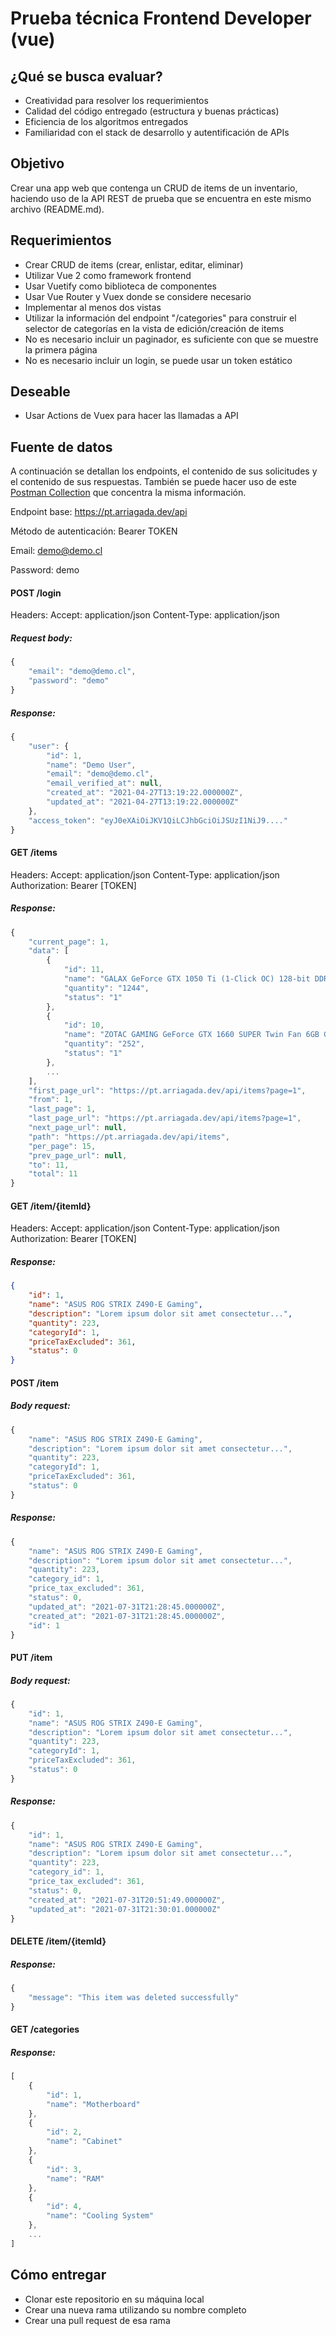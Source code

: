 # Prueba técnica Frontend Developer (vue)

## ¿Qué se busca evaluar?
* Creatividad para resolver los requerimientos
* Calidad del código entregado (estructura y buenas prácticas)
* Eficiencia de los algoritmos entregados
* Familiaridad con el stack de desarrollo y autentificación de APIs

## Objetivo

Crear una app web que contenga un CRUD de items de un inventario, haciendo uso de la API REST de prueba que se encuentra en este mismo archivo (README.md).

## Requerimientos

* Crear CRUD de items (crear, enlistar, editar, eliminar)
* Utilizar Vue 2 como framework frontend
* Usar Vuetify como biblioteca de componentes
* Usar Vue Router y Vuex donde se considere necesario
* Implementar al menos dos vistas
* Utilizar la información del endpoint "/categories" para construir el selector de categorías en la vista de edición/creación de items
* No es necesario incluir un paginador, es suficiente con que se muestre la primera página
* No es necesario incluir un login, se puede usar un token estático

## Deseable

* Usar Actions de Vuex para hacer las llamadas a API

## Fuente de datos

A continuación se detallan los endpoints, el contenido de sus solicitudes y el contenido de sus respuestas.
También se puede hacer uso de este [Postman Collection](https://drive.google.com/file/d/15-pksgpBg7bWDLhmGEWa_wpD0QotRa8R/view?usp=sharing) que concentra la misma información.

Endpoint base: https://pt.arriagada.dev/api

Método de autenticación: Bearer TOKEN

Email: demo@demo.cl

Password: demo

#### POST /login

Headers:
Accept: application/json
Content-Type: application/json

##### Request body:
```javascript
{
    "email": "demo@demo.cl",
    "password": "demo"
}
```

##### Response:
```javascript
{
    "user": {
        "id": 1,
        "name": "Demo User",
        "email": "demo@demo.cl",
        "email_verified_at": null,
        "created_at": "2021-04-27T13:19:22.000000Z",
        "updated_at": "2021-04-27T13:19:22.000000Z"
    },
    "access_token": "eyJ0eXAiOiJKV1QiLCJhbGciOiJSUzI1NiJ9...."
}
```

#### GET /items

Headers:
Accept: application/json
Content-Type: application/json
Authorization: Bearer [TOKEN]

##### Response:
```javascript
{
    "current_page": 1,
    "data": [
        {
            "id": 11,
            "name": "GALAX GeForce GTX 1050 Ti (1-Click OC) 128-bit DDR5",
            "quantity": "1244",
            "status": "1"
        },
        {
            "id": 10,
            "name": "ZOTAC GAMING GeForce GTX 1660 SUPER Twin Fan 6GB GDDR6",
            "quantity": "252",
            "status": "1"
        },
        ...
    ],
    "first_page_url": "https://pt.arriagada.dev/api/items?page=1",
    "from": 1,
    "last_page": 1,
    "last_page_url": "https://pt.arriagada.dev/api/items?page=1",
    "next_page_url": null,
    "path": "https://pt.arriagada.dev/api/items",
    "per_page": 15,
    "prev_page_url": null,
    "to": 11,
    "total": 11
}
```

#### GET /item/{itemId}

Headers:
Accept: application/json
Content-Type: application/json
Authorization: Bearer [TOKEN]

##### Response:
```json
{
    "id": 1,
    "name": "ASUS ROG STRIX Z490-E Gaming",
    "description": "Lorem ipsum dolor sit amet consectetur...",
    "quantity": 223,
    "categoryId": 1,
    "priceTaxExcluded": 361,
    "status": 0
}
```

#### POST /item

##### Body request:
```javascript
{
    "name": "ASUS ROG STRIX Z490-E Gaming",
    "description": "Lorem ipsum dolor sit amet consectetur...",
    "quantity": 223,
    "categoryId": 1,
    "priceTaxExcluded": 361,
    "status": 0
}
```
##### Response:
```javascript
{
    "name": "ASUS ROG STRIX Z490-E Gaming",
    "description": "Lorem ipsum dolor sit amet consectetur...",
    "quantity": 223,
    "category_id": 1,
    "price_tax_excluded": 361,
    "status": 0,
    "updated_at": "2021-07-31T21:28:45.000000Z",
    "created_at": "2021-07-31T21:28:45.000000Z",
    "id": 1
}
```

#### PUT /item

##### Body request:
```javascript
{
    "id": 1,
    "name": "ASUS ROG STRIX Z490-E Gaming",
    "description": "Lorem ipsum dolor sit amet consectetur...",
    "quantity": 223,
    "categoryId": 1,
    "priceTaxExcluded": 361,
    "status": 0
}
```
##### Response:
```javascript
{
    "id": 1,
    "name": "ASUS ROG STRIX Z490-E Gaming",
    "description": "Lorem ipsum dolor sit amet consectetur...",
    "quantity": 223,
    "category_id": 1,
    "price_tax_excluded": 361,
    "status": 0,
    "created_at": "2021-07-31T20:51:49.000000Z",
    "updated_at": "2021-07-31T21:30:01.000000Z"
}
```

#### DELETE /item/{itemId}

##### Response:
```javascript
{
    "message": "This item was deleted successfully"
}
```

#### GET /categories

##### Response:
```javascript
[
    {
        "id": 1,
        "name": "Motherboard"
    },
    {
        "id": 2,
        "name": "Cabinet"
    },
    {
        "id": 3,
        "name": "RAM"
    },
    {
        "id": 4,
        "name": "Cooling System"
    },
    ...
]
```

## Cómo entregar
* Clonar este repositorio en su máquina local
* Crear una nueva rama utilizando su nombre completo
* Crear una pull request de esa rama
